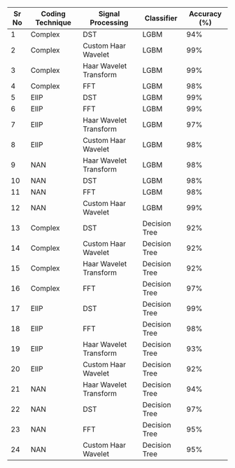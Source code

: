 |   Sr No | Coding Technique   | Signal Processing      | Classifier    | Accuracy (%)   |
|---------|--------------------|------------------------|---------------|----------------|
|       1 | Complex            | DST                    | LGBM          | 94%            |
|       2 | Complex            | Custom Haar Wavelet    | LGBM          | 99%            |
|       3 | Complex            | Haar Wavelet Transform | LGBM          | 99%            |
|       4 | Complex            | FFT                    | LGBM          | 98%            |
|       5 | EIIP               | DST                    | LGBM          | 99%            |
|       6 | EIIP               | FFT                    | LGBM          | 99%            |
|       7 | EIIP               | Haar Wavelet Transform | LGBM          | 97%            |
|       8 | EIIP               | Custom Haar Wavelet    | LGBM          | 98%            |
|       9 | NAN                | Haar Wavelet Transform | LGBM          | 98%            |
|      10 | NAN                | DST                    | LGBM          | 98%            |
|      11 | NAN                | FFT                    | LGBM          | 98%            |
|      12 | NAN                | Custom Haar Wavelet    | LGBM          | 99%            |
|      13 | Complex            | DST                    | Decision Tree | 92%            |
|      14 | Complex            | Custom Haar Wavelet    | Decision Tree | 92%            |
|      15 | Complex            | Haar Wavelet Transform | Decision Tree | 92%            |
|      16 | Complex            | FFT                    | Decision Tree | 97%            |
|      17 | EIIP               | DST                    | Decision Tree | 99%            |
|      18 | EIIP               | FFT                    | Decision Tree | 98%            |
|      19 | EIIP               | Haar Wavelet Transform | Decision Tree | 93%            |
|      20 | EIIP               | Custom Haar Wavelet    | Decision Tree | 92%            |
|      21 | NAN                | Haar Wavelet Transform | Decision Tree | 94%            |
|      22 | NAN                | DST                    | Decision Tree | 97%            |
|      23 | NAN                | FFT                    | Decision Tree | 95%            |
|      24 | NAN                | Custom Haar Wavelet    | Decision Tree | 95%            |